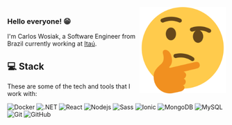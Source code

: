 <img src="https://raw.githubusercontent.com/CarlosWosiak/CarlosWosiak/main/assets/thinking.png" min-width="200px" max-width="200px" width="200px" align="right" alt="Computer">

### Hello everyone! 😁

I'm Carlos Wosiak, a Software Engineer from Brazil currently working at <a href="https://www.itau.com/" target="_blank">Itaú</a>.


## 💻 Stack

These are some of the tech and tools that I work with:

![Docker](https://img.shields.io/badge/-Docker-2496ED?style=flat-square&logo=docker&logoColor=white)
![.NET](https://img.shields.io/badge/-.NET-007396?style=flat-square&logo=microsoft&color=blue)
![React](https://img.shields.io/badge/-React-3880FF?style=flat-square&logo=react&logoColor=white&color=blue)
![Nodejs](https://img.shields.io/badge/-Nodejs-339933?style=flat-square&logo=Node.js&logoColor=white)
![Sass](https://img.shields.io/badge/-Sass-CC6699?style=flat-square&logo=sass&logoColor=white)
![Ionic](https://img.shields.io/badge/-Ionic-3880FF?style=flat-square&logo=ionic&logoColor=white)
![MongoDB](https://img.shields.io/badge/-MongoDB-black?style=flat-square&logo=mongodb)
![MySQL](https://img.shields.io/badge/-MySQL-4479A1?style=flat-square&logo=mysql&logoColor=white)
![Git](https://img.shields.io/badge/-Git-black?style=flat-square&logo=git)
![GitHub](https://img.shields.io/badge/-GitHub-181717?style=flat-square&logo=github)

